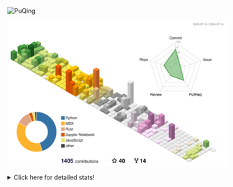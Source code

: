 ![PuQing](https://user-images.githubusercontent.com/27223114/171565019-9a56fae6-b08b-421f-99db-7e830da42371.png)

![](./profile-3d-contrib/profile-season-animate.svg)

<details>
<summary>Click here for detailed stats!</summary>

<!--START_SECTION:waka-->
![Lines of code](https://img.shields.io/badge/From%20Hello%20World%20I%27ve%20Written-1.4%20million%20lines%20of%20code-blue)

**🐱 My GitHub Data** 

> 📦 398.9 kB Used in GitHub's Storage 
 > 
> 🚫 Not Opted to Hire
 > 
> 📜 46 Public Repositories 
 > 
> 🔑 29 Private Repositories 
 > 
**I'm an Early 🐤** 

```text
🌞 Morning                502 commits         ██░░░░░░░░░░░░░░░░░░░░░░░   06.55 % 
🌆 Daytime                3473 commits        ███████████░░░░░░░░░░░░░░   45.31 % 
🌃 Evening                1722 commits        ██████░░░░░░░░░░░░░░░░░░░   22.47 % 
🌙 Night                  1968 commits        ██████░░░░░░░░░░░░░░░░░░░   25.68 % 
```


📊 **This Week I Spent My Time On** 

```text
💬 Programming Languages: 
Browsing                 5 hrs 42 mins       █████████░░░░░░░░░░░░░░░░   36.17 % 
GitHubing                5 hrs 4 mins        ████████░░░░░░░░░░░░░░░░░   32.19 % 
Fish Touching            1 hr 47 mins        ███░░░░░░░░░░░░░░░░░░░░░░   11.37 % 
Searching                54 mins             █░░░░░░░░░░░░░░░░░░░░░░░░   05.80 % 
CLI                      53 mins             █░░░░░░░░░░░░░░░░░░░░░░░░   05.61 % 

🔥 Editors: 
Chrome                   14 hrs 4 mins       ██████████████████████░░░   89.13 % 
fish                     53 mins             █░░░░░░░░░░░░░░░░░░░░░░░░   05.61 % 
VS Code                  46 mins             █░░░░░░░░░░░░░░░░░░░░░░░░   04.92 % 
Obsidian                 3 mins              ░░░░░░░░░░░░░░░░░░░░░░░░░   00.34 % 

💻 Operating System: 
Mac                      15 hrs              ████████████████████████░   95.08 % 
WSL                      37 mins             █░░░░░░░░░░░░░░░░░░░░░░░░   03.96 % 
Linux                    9 mins              ░░░░░░░░░░░░░░░░░░░░░░░░░   00.97 % 
```


<!--END_SECTION:waka-->
</details>
